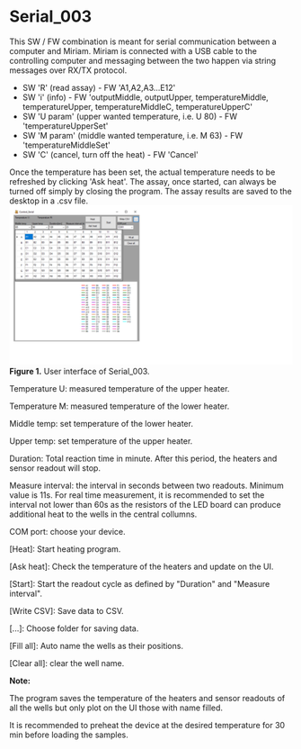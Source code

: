 Serial_003
========

This SW / FW combination is meant for serial communication between a computer and Miriam. Miriam is connected with a USB cable to the controlling computer and messaging between the two happen via string messages over RX/TX protocol.
- SW 'R' (read assay) - FW 'A1,A2,A3...E12'
- SW 'i' (info) - FW 'outputMiddle, outputUpper, temperatureMiddle, temperatureUpper, temperatureMiddleC, temperatureUpperC'
- SW 'U param' (upper wanted temperature, i.e. U 80) - FW 'temperatureUpperSet'
- SW 'M param' (middle wanted temperature, i.e. M 63) - FW 'temperatureMiddleSet'
- SW 'C' (cancel, turn off the heat) - FW 'Cancel'

Once the temperature has been set, the actual temperature needs to be refreshed by clicking 'Ask heat'. The assay, once started, can always be turned off simply by closing the program. The assay results are saved to the desktop in a .csv file.
![screws](soft_ware.png)
**Figure 1.** User interface of Serial_003.

Temperature U: measured temperature of the upper heater.

Temperature M: measured temperature of the lower heater.

Middle temp: set temperature of the lower heater.

Upper temp: set temperature of the upper heater.

Duration: Total reaction time in minute. After this period, the heaters and sensor readout will stop.

Measure interval: the interval in seconds between two readouts. Minimum value is 11s. For real time measurement, it is recommended to set the interval not lower than 60s as the resistors of the LED board can produce additional heat to the wells in the central collumns. 

COM port: choose your device.

[Heat]: Start heating program.

[Ask heat]: Check the temperature of the heaters and update on the UI.

[Start]: Start the readout cycle as defined by "Duration" and "Measure interval".

[Write CSV]: Save data to CSV.

[...]: Choose folder for saving data.

[Fill all]: Auto name the wells as their positions.

[Clear all]: clear the well name.

**Note:**

The program saves the temperature of the heaters and sensor readouts of all the wells but only plot on the UI those with name filled.

It is recommended to preheat the device at the desired temperature for 30 min before loading the samples.
